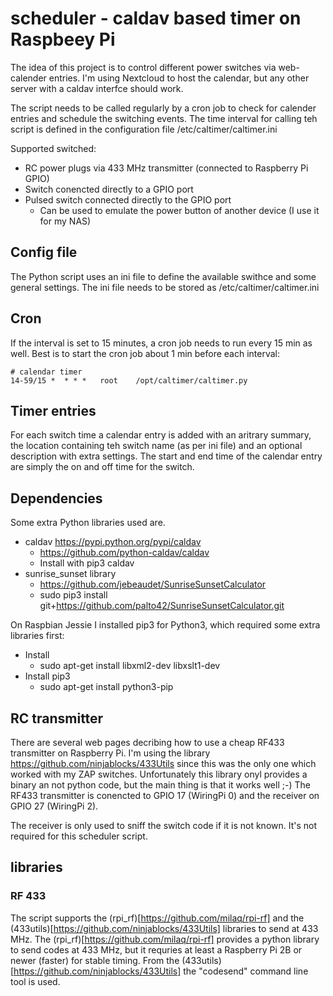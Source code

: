 # scheduler - caldav based timer on Raspbeey Pi
The idea of this project is to control different power switches via web-calender entries.
I'm using Nextcloud to host the calendar, but any other server with a caldav interfce should work.

The script needs to be called regularly by a cron job to check for calender entries and
schedule the switching events. The time interval for calling teh script is defined in
the configuration file /etc/caltimer/caltimer.ini

Supported switched:
* RC power plugs via 433 MHz transmitter (connected to Raspberry Pi GPIO)
* Switch conencted directly to a GPIO port
* Pulsed switch connected directly to the GPIO port
  * Can be used to emulate the power button of another device (I use it for my NAS)

## Config file
The Python script uses an ini file to define the available swithce and some general settings.
The ini file needs to be stored as /etc/caltimer/caltimer.ini

## Cron
If the interval is set to 15 minutes, a cron job needs to run every 15 min as well. Best is to start the
cron job about 1 min before each interval:
```
# calendar timer
14-59/15 *  * * *   root    /opt/caltimer/caltimer.py
```

## Timer entries
For each switch time a calendar entry is added with an aritrary summary, the location containing teh switch name
(as per ini file) and an optional description with extra settings.
The start and end time of the calendar entry are simply the on and off time for the switch.

## Dependencies
Some extra Python libraries used are.
* caldav https://pypi.python.org/pypi/caldav
  * https://github.com/python-caldav/caldav
  * Install with pip3 caldav
* sunrise_sunset library
  * https://github.com/jebeaudet/SunriseSunsetCalculator
  * sudo pip3 install git+https://github.com/palto42/SunriseSunsetCalculator.git

On Raspbian Jessie I installed pip3 for Python3, which required some extra libraries first:
* Install
  * sudo apt-get install libxml2-dev libxslt1-dev
* Install pip3
  * sudo apt-get install python3-pip

## RC transmitter
There are several web pages decribing how to use a cheap RF433 transmitter on Raspberry Pi.
I'm using the library https://github.com/ninjablocks/433Utils since this was the only one which worked with my ZAP switches.
Unfortunately this library onyl provides a binary an not python code, but the main thing is that it works well ;-)
The RF433 transmitter is conencted to GPIO 17 (WiringPi 0) and the receiver on GPIO 27 (WiringPi 2).

The receiver is only used to sniff the switch code if it is not known. It's not required for this scheduler script.

## libraries

### RF 433
The script supports the (rpi_rf)[https://github.com/milaq/rpi-rf] and the (433utils)[https://github.com/ninjablocks/433Utils] libraries to send at 433 MHz.
The (rpi_rf)[https://github.com/milaq/rpi-rf] provides a python library to send codes at 433 MHz, but it requries at least a Raspberry Pi 2B or newer (faster) for stable timing.
From the (433utils)[https://github.com/ninjablocks/433Utils] the "codesend" command line tool is used.
